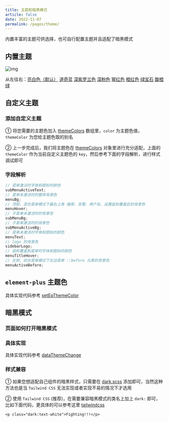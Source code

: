 ```yaml
---
title: 主题和暗黑模式
article: false
date: 2022-11-07
permalink: /pages/theme/
---
```


内置丰富的主题可供选择，也可自行配置主题并且适配了暗黑模式

## 内置主题

![img](~@alias/img/guide/theme.jpg)

从左往右：[亮白色（默认）](https://github.com/pure-admin/vue-pure-admin/blob/main/src/layout/theme/index.ts#L10) [道奇蓝](https://github.com/pure-admin/vue-pure-admin/blob/main/src/layout/theme/index.ts#L22) [深紫罗兰色](https://github.com/pure-admin/vue-pure-admin/blob/main/src/layout/theme/index.ts#L34)
[深粉色](https://github.com/pure-admin/vue-pure-admin/blob/main/src/layout/theme/index.ts#L46) [猩红色](https://github.com/pure-admin/vue-pure-admin/blob/main/src/layout/theme/index.ts#L58) [橙红色](https://github.com/pure-admin/vue-pure-admin/blob/main/src/layout/theme/index.ts#L70) [绿宝石](https://github.com/pure-admin/vue-pure-admin/blob/main/src/layout/theme/index.ts#L82) [酸橙绿](https://github.com/pure-admin/vue-pure-admin/blob/main/src/layout/theme/index.ts#L94)

## 自定义主题

### 添加自定义主题

① 将您需要的主题色加入 [themeColors](https://github.com/pure-admin/vue-pure-admin/blob/main/src/layout/hooks/useDataThemeChange.ts#L20) 数组里，`color` 为主题色值，`themeColor` 为您给主题色取的别名

② 上一步完成后，我们将主题色在 [themeColors](https://github.com/pure-admin/vue-pure-admin/blob/main/src/layout/theme/index.ts#L8) 对象里进行充分适配，上面的 `themeColor` 作为当前自定义主题色的 `key`，然后参考下面的字段解析，进行样式调试即可

### 字段解析

```ts
// 菜单激活时字体和图标的颜色
subMenuActiveText;
// 菜单未激活时的整体背景色
menuBg;
// 顶部、混合菜单模式下最右上角 搜索、告警、用户名、设置鼠标覆盖后的背景色
menuHover;
// 子菜单未激活时的背景色
subMenuBg;
// 子菜单激活时的背景色
subMenuActiveBg;
// 菜单未激活时字体和图标的颜色
menuText;
// logo 的背景色
sidebarLogo;
// 鼠标覆盖到菜单时字体和图标的颜色
menuTitleHover;
// 左侧、综合菜单模式下左边菜单 ::before 元素的背景色
menuActiveBefore;
```

## `element-plus` 主题色

具体实现代码参考 [setEpThemeColor](https://github.com/pure-admin/vue-pure-admin/blob/main/src/layout/hooks/useDataThemeChange.ts#L88)

## 暗黑模式

### 页面如何打开暗黑模式

<!-- <video width="320" height="240" controls>
  <source :src="$withBase('/video/theme.mov')" type="video/mp4">
</video> -->

### 具体实现

具体实现代码参考 [dataThemeChange](https://github.com/pure-admin/vue-pure-admin/blob/main/src/layout/hooks/useDataThemeChange.ts#L100)

### 样式兼容

① 如果您想适配自己组件的暗黑样式，只需要在 [dark.scss](https://github.com/pure-admin/vue-pure-admin/blob/main/src/style/dark.scss) 添加即可，当然这种方法也是当 `Tailwind CSS` 无法实现或者实现不易的情况下才选用

② 使用 `Tailwind CSS` (推荐)，在需要兼容暗黑模式的类名上加上 `dark:` 即可，比如下面代码，更具体的可以参考这里 [tailwindcss](/pages/tailwindcss/#_5-暗黑模式)

```Vue
<p class="dark:text-white">Fighting!!!</p>
```
